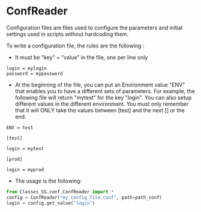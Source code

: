 # ConfReader

Configuration files are files used to configure the parameters and initial settings used in scripts without hardcoding them.

To write a configuration file, the rules are the following :
- It must be "key" = "value" in the file, one per line only
```
login = mylogin
password = mypassword
```
- At the beginning of the file, you can put an Environment value "ENV" that enables you to have a different sets of parameters.
For example, the following file will return "mytest" for the key "login". You can also setup different values in the different environment.
You must only remember that it will ONLY take the values between [test] and the next [] or the end.  

```
ENV = test

[test]

login = mytest

[prod]

login = myprod
```
- The usage is the following:
```python
from Classes_SG.conf.ConfReader import *
config = ConfReader("my_config_file.conf", path=path_conf)
login = config.get_value("login")
```